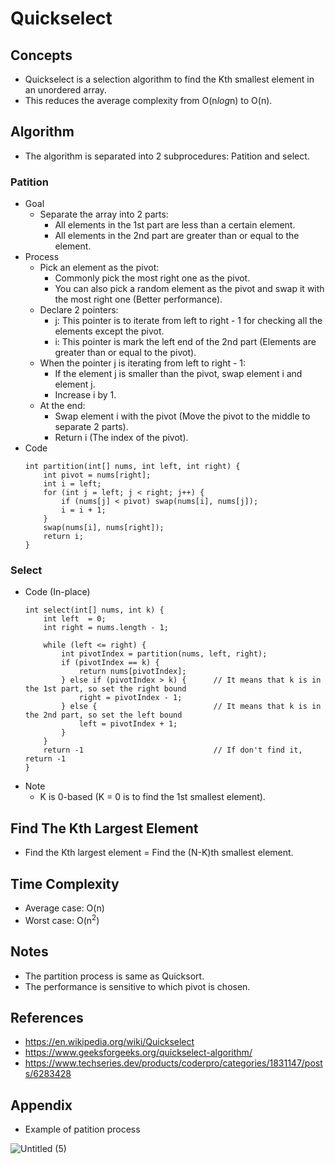 # Quickselect

## Concepts
- Quickselect is a selection algorithm to find the Kth smallest element in an unordered array.
- This reduces the average complexity from O(n<i>log</i>n) to O(n).

## Algorithm
- The algorithm is separated into 2 subprocedures: Patition and select.

### Patition
- Goal
   - Separate the array into 2 parts:
      - All elements in the 1st part are less than a certain element.
      - All elements in the 2nd part are greater than or equal to the element.
- Process
   - Pick an element as the pivot:
      - Commonly pick the most right one as the pivot.
      - You can also pick a random element as the pivot and swap it with the most right one (Better performance).
   - Declare 2 pointers:
      - j: This pointer is to iterate from left to right - 1 for checking all the elements except the pivot.
      - i: This pointer is mark the left end of the 2nd part (Elements are greater than or equal to the pivot).
   - When the pointer j is iterating from left to right - 1:
      - If the element j is smaller than the pivot, swap element i and element j.
      - Increase i by 1.
   - At the end:
      - Swap element i with the pivot (Move the pivot to the middle to separate 2 parts).
      - Return i (The index of the pivot).
- Code
  ```
  int partition(int[] nums, int left, int right) {
      int pivot = nums[right];
      int i = left;
      for (int j = left; j < right; j++) {
          if (nums[j] < pivot) swap(nums[i], nums[j]);
          i = i + 1;
      }
      swap(nums[i], nums[right]);
      return i;
  }
  ```

### Select
- Code (In-place)
  ```
  int select(int[] nums, int k) {
      int left  = 0;
      int right = nums.length - 1;
      
      while (left <= right) {
          int pivotIndex = partition(nums, left, right);
          if (pivotIndex == k) {
              return nums[pivotIndex];
          } else if (pivotIndex > k) {      // It means that k is in the 1st part, so set the right bound
              right = pivotIndex - 1;
          } else {                          // It means that k is in the 2nd part, so set the left bound
              left = pivotIndex + 1;
          }
      }
      return -1                             // If don't find it, return -1
  }
  ```
- Note
   - K is 0-based (K = 0 is to find the 1st smallest element).

## Find The Kth Largest Element
- Find the Kth largest element = Find the (N-K)th smallest element.

## Time Complexity
- Average case: O(n)
- Worst case: O(n<sup>2</sup>)

## Notes
- The partition process is same as Quicksort.
- The performance is sensitive to which pivot is chosen.

## References
- https://en.wikipedia.org/wiki/Quickselect
- https://www.geeksforgeeks.org/quickselect-algorithm/
- https://www.techseries.dev/products/coderpro/categories/1831147/posts/6283428

## Appendix
- Example of patition process

![Untitled (5)](https://user-images.githubusercontent.com/8989447/115977836-bfd39c00-a538-11eb-8b72-063a1c6e6070.png)


